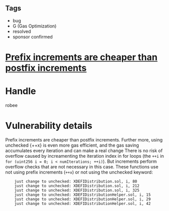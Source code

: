 ## Tags

- bug
- G (Gas Optimization)
- resolved
- sponsor confirmed

# [Prefix increments are cheaper than postfix increments](https://github.com/code-423n4/2022-01-xdefi-findings/issues/9) 

# Handle

robee


# Vulnerability details

Prefix increments are cheaper than postfix increments. 
Further more, using unchecked {++x} is even more gas efficient, and the gas saving accumulates every iteration and can make a real change
There is no risk of overflow caused by increamenting the iteration index in for loops (the `++i` in `for (uint256 i = 0; i < numIterations; ++i)`).
But increments perform overflow checks that are not necessary in this case.
These functions use not using prefix increments (`++x`) or not using the unchecked keyword: 

        just change to unchecked: XDEFIDistribution.sol, i, 80
        just change to unchecked: XDEFIDistribution.sol, i, 212
        just change to unchecked: XDEFIDistribution.sol, i, 325
        just change to unchecked: XDEFIDistributionHelper.sol, i, 15
        just change to unchecked: XDEFIDistributionHelper.sol, i, 29
        just change to unchecked: XDEFIDistributionHelper.sol, i, 42


